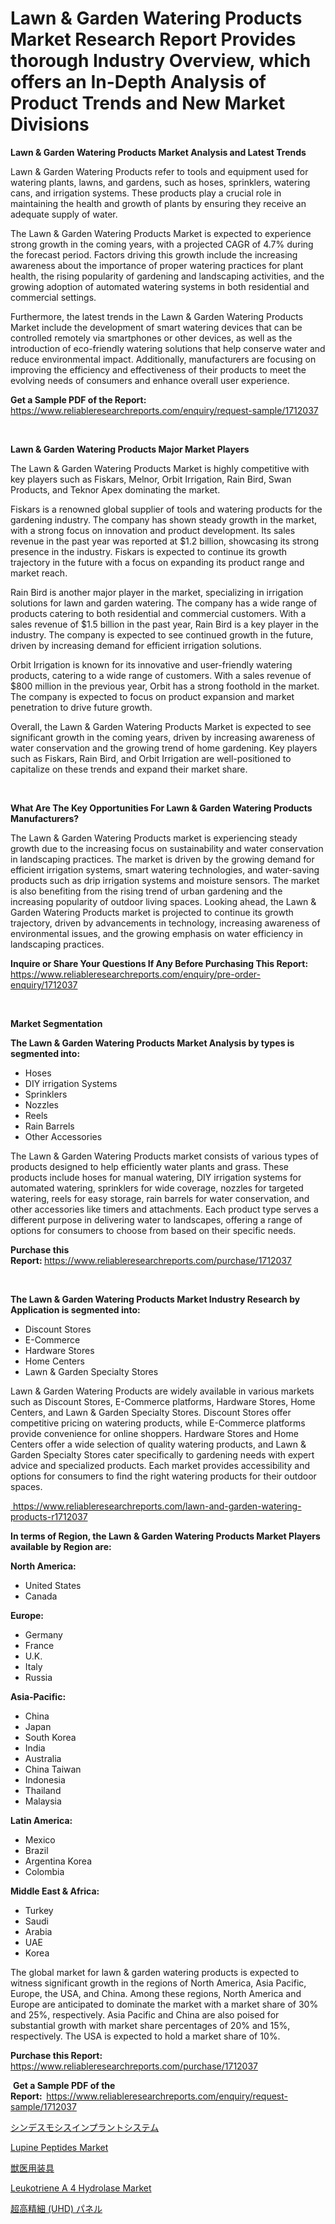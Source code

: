 <p><h1>Lawn & Garden Watering Products Market Research Report Provides thorough Industry Overview, which offers an In-Depth Analysis of Product Trends and New Market Divisions</h1></p><p><strong>Lawn & Garden Watering Products Market Analysis and Latest Trends</strong></p>
<p><p>Lawn & Garden Watering Products refer to tools and equipment used for watering plants, lawns, and gardens, such as hoses, sprinklers, watering cans, and irrigation systems. These products play a crucial role in maintaining the health and growth of plants by ensuring they receive an adequate supply of water.</p><p>The Lawn & Garden Watering Products Market is expected to experience strong growth in the coming years, with a projected CAGR of 4.7% during the forecast period. Factors driving this growth include the increasing awareness about the importance of proper watering practices for plant health, the rising popularity of gardening and landscaping activities, and the growing adoption of automated watering systems in both residential and commercial settings.</p><p>Furthermore, the latest trends in the Lawn & Garden Watering Products Market include the development of smart watering devices that can be controlled remotely via smartphones or other devices, as well as the introduction of eco-friendly watering solutions that help conserve water and reduce environmental impact. Additionally, manufacturers are focusing on improving the efficiency and effectiveness of their products to meet the evolving needs of consumers and enhance overall user experience.</p></p>
<p><strong>Get a Sample PDF of the Report:&nbsp;</strong> <a href="https://www.reliableresearchreports.com/enquiry/request-sample/1712037">https://www.reliableresearchreports.com/enquiry/request-sample/1712037</a></p>
<p>&nbsp;</p>
<p><strong>Lawn & Garden Watering Products Major Market Players</strong></p>
<p><p>The Lawn & Garden Watering Products Market is highly competitive with key players such as Fiskars, Melnor, Orbit Irrigation, Rain Bird, Swan Products, and Teknor Apex dominating the market. </p><p>Fiskars is a renowned global supplier of tools and watering products for the gardening industry. The company has shown steady growth in the market, with a strong focus on innovation and product development. Its sales revenue in the past year was reported at $1.2 billion, showcasing its strong presence in the industry. Fiskars is expected to continue its growth trajectory in the future with a focus on expanding its product range and market reach.</p><p>Rain Bird is another major player in the market, specializing in irrigation solutions for lawn and garden watering. The company has a wide range of products catering to both residential and commercial customers. With a sales revenue of $1.5 billion in the past year, Rain Bird is a key player in the industry. The company is expected to see continued growth in the future, driven by increasing demand for efficient irrigation solutions.</p><p>Orbit Irrigation is known for its innovative and user-friendly watering products, catering to a wide range of customers. With a sales revenue of $800 million in the previous year, Orbit has a strong foothold in the market. The company is expected to focus on product expansion and market penetration to drive future growth.</p><p>Overall, the Lawn & Garden Watering Products Market is expected to see significant growth in the coming years, driven by increasing awareness of water conservation and the growing trend of home gardening. Key players such as Fiskars, Rain Bird, and Orbit Irrigation are well-positioned to capitalize on these trends and expand their market share.</p></p>
<p>&nbsp;</p>
<p><strong>What Are The Key Opportunities For Lawn & Garden Watering Products Manufacturers?</strong></p>
<p><p>The Lawn & Garden Watering Products market is experiencing steady growth due to the increasing focus on sustainability and water conservation in landscaping practices. The market is driven by the growing demand for efficient irrigation systems, smart watering technologies, and water-saving products such as drip irrigation systems and moisture sensors. The market is also benefiting from the rising trend of urban gardening and the increasing popularity of outdoor living spaces. Looking ahead, the Lawn & Garden Watering Products market is projected to continue its growth trajectory, driven by advancements in technology, increasing awareness of environmental issues, and the growing emphasis on water efficiency in landscaping practices.</p></p>
<p><strong>Inquire or Share Your Questions If Any Before Purchasing This Report:</strong> <a href="https://www.reliableresearchreports.com/enquiry/pre-order-enquiry/1712037">https://www.reliableresearchreports.com/enquiry/pre-order-enquiry/1712037</a></p>
<p>&nbsp;</p>
<p><strong>Market Segmentation</strong></p>
<p><strong>The Lawn & Garden Watering Products Market Analysis by types is segmented into:</strong></p>
<p><ul><li>Hoses</li><li>DIY irrigation Systems</li><li>Sprinklers</li><li>Nozzles</li><li>Reels</li><li>Rain Barrels</li><li>Other Accessories</li></ul></p>
<p><p>The Lawn & Garden Watering Products market consists of various types of products designed to help efficiently water plants and grass. These products include hoses for manual watering, DIY irrigation systems for automated watering, sprinklers for wide coverage, nozzles for targeted watering, reels for easy storage, rain barrels for water conservation, and other accessories like timers and attachments. Each product type serves a different purpose in delivering water to landscapes, offering a range of options for consumers to choose from based on their specific needs.</p></p>
<p><strong>Purchase this Report:&nbsp;</strong><a href="https://www.reliableresearchreports.com/purchase/1712037">https://www.reliableresearchreports.com/purchase/1712037</a></p>
<p>&nbsp;</p>
<p><strong>The Lawn & Garden Watering Products Market Industry Research by Application is segmented into:</strong></p>
<p><ul><li>Discount Stores</li><li>E-Commerce</li><li>Hardware Stores</li><li>Home Centers</li><li>Lawn & Garden Specialty Stores</li></ul></p>
<p><p>Lawn & Garden Watering Products are widely available in various markets such as Discount Stores, E-Commerce platforms, Hardware Stores, Home Centers, and Lawn & Garden Specialty Stores. Discount Stores offer competitive pricing on watering products, while E-Commerce platforms provide convenience for online shoppers. Hardware Stores and Home Centers offer a wide selection of quality watering products, and Lawn & Garden Specialty Stores cater specifically to gardening needs with expert advice and specialized products. Each market provides accessibility and options for consumers to find the right watering products for their outdoor spaces.</p></p>
<p><a href="https://www.reliableresearchreports.com/lawn-and-garden-watering-products-r1712037">&nbsp;https://www.reliableresearchreports.com/lawn-and-garden-watering-products-r1712037</a></p>
<p><strong>In terms of Region, the Lawn & Garden Watering Products Market Players available by Region are:</strong></p>
<p>
    <p> <strong> North America: </strong>
        <ul>
            <li>United States</li>
            <li>Canada</li>
        </ul>
        </p> 
    <p> <strong> Europe: </strong>
        <ul>
            <li>Germany</li>
            <li>France</li>
            <li>U.K.</li>
            <li>Italy</li>
            <li>Russia</li>
        </ul>
        </p> 
    <p> <strong> Asia-Pacific: </strong>
        <ul>
            <li>China</li>
            <li>Japan</li>
            <li>South Korea</li>
            <li>India</li>
            <li>Australia</li>
            <li>China Taiwan</li>
            <li>Indonesia</li>
            <li>Thailand</li>
            <li>Malaysia</li>
        </ul>
        </p> 
    <p> <strong> Latin America: </strong>
        <ul>
            <li>Mexico</li>
            <li>Brazil</li>
            <li>Argentina Korea</li>
            <li>Colombia</li>
        </ul>
        </p> 
    <p> <strong> Middle East & Africa: </strong>
        <ul>
            <li>Turkey</li>
            <li>Saudi</li>
            <li>Arabia</li>
            <li>UAE</li>
            <li>Korea</li>
        </ul>
    </p>
    </p>
<p><p>The global market for lawn & garden watering products is expected to witness significant growth in the regions of North America, Asia Pacific, Europe, the USA, and China. Among these regions, North America and Europe are anticipated to dominate the market with a market share of 30% and 25%, respectively. Asia Pacific and China are also poised for substantial growth with market share percentages of 20% and 15%, respectively. The USA is expected to hold a market share of 10%.</p></p>
<p><strong>Purchase this Report: </strong><a href="https://www.reliableresearchreports.com/purchase/1712037">https://www.reliableresearchreports.com/purchase/1712037</a></p>
<p>&nbsp;<strong>Get a Sample PDF of the Report:&nbsp;&nbsp;</strong><a href="https://www.reliableresearchreports.com/enquiry/request-sample/1712037">https://www.reliableresearchreports.com/enquiry/request-sample/1712037</a></p>
<p><strong></strong></p>
<p><p><a href="https://github.com/AhmadMann1950/Market-Research-Report-List-1/blob/main/8393535127123.md">シンデスモシスインプラントシステム</a></p><p><a href="https://github.com/MaraKoelpin2023/Market-Research-Report-List-1/blob/main/lupine-peptides-market.md">Lupine Peptides Market</a></p><p><a href="https://github.com/Alenaieme/Market-Research-Report-List-1/blob/main/1046948127122.md">獣医用装具</a></p><p><a href="https://github.com/FassouRP/Market-Research-Report-List-4/blob/main/leukotriene-a-4-hydrolase-market.md">Leukotriene A 4 Hydrolase Market</a></p><p><a href="https://medium.com/@laceyzemlak1/%E3%82%A6%E3%83%AB%E3%83%88%E3%83%A9%E3%83%8F%E3%82%A4%E3%83%87%E3%83%95%E3%82%A3%E3%83%8B%E3%82%B7%E3%83%A7%E3%83%B3-uhd-%E3%83%91%E3%83%8D%E3%83%AB%E5%B8%82%E5%A0%B4%E3%81%AE%E5%88%86%E6%9E%90-%E3%82%B0%E3%83%AD%E3%83%BC%E3%83%90%E3%83%AB%E7%94%A3%E6%A5%AD%E3%81%AE%E5%B1%95%E6%9C%9B%E3%81%A8%E4%BA%88%E6%B8%AC-2024%E5%B9%B4%E3%81%8B%E3%82%892031%E5%B9%B4-6bfd12fe64cb">超高精細 (UHD) パネル</a></p></p>